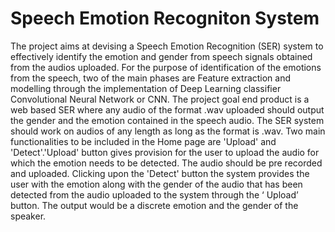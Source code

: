 # Speech Emotion Recogniton System
The project aims at devising a Speech Emotion Recognition (SER) system to effectively identify
the emotion and gender from speech signals obtained from the audios uploaded. For the purpose
of identification of the emotions from the speech, two of the main phases are Feature extraction
and modelling through the implementation of Deep Learning classifier Convolutional Neural
Network or CNN. The project goal end product is a web based SER where any audio of the
format .wav uploaded should output the gender and the emotion contained in the speech audio.
The SER system should work on audios of any length as long as the format is .wav. Two main
functionalities to be included in the Home page are 'Upload' and 'Detect'.'Upload' button gives
provision for the user to upload the audio for which the emotion needs to be detected. The audio
should be pre recorded and uploaded. Clicking upon the 'Detect' button the system provides the
user with the emotion along with the gender of the audio that has been detected from the audio
uploaded to the system through the ‘ Upload’ button. The output would be a discrete emotion
and the gender of the speaker.
